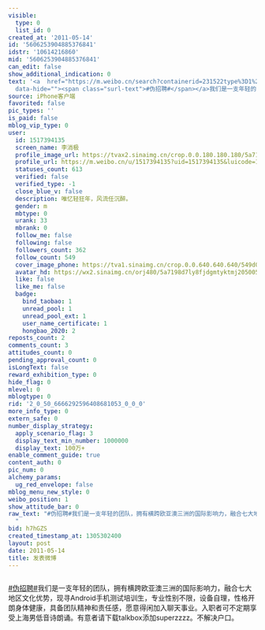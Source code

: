 ```yaml
---
visible:
  type: 0
  list_id: 0
created_at: '2011-05-14'
id: '5606253904885376841'
idstr: '10614216860'
mid: '5606253904885376841'
can_edit: false
show_additional_indication: 0
text: '<a  href="https://m.weibo.cn/search?containerid=231522type%3D1%26t%3D10%26q%3D%23%E4%BC%AA%E6%8B%9B%E8%81%98%23&luicode=10000011&lfid=2304131517394135_-_WEIBO_SECOND_PROFILE_WEIBO"
  data-hide=""><span class="surl-text">#伪招聘#</span></a>我们是一支年轻的团队，拥有横跨欧亚澳三洲的国际影响力，融合七大地区文化优势，现寻Android手机测试培训生，专业性别不限，设备自理，性格开朗身体健康，具备团队精神和责任感，愿意得闲加入聊天事业。入职者可不定期享受上海男低音诗朗诵。有意者请下载talkbox添加superzzzz。不解决户口。 '
source: iPhone客户端
favorited: false
pic_types: ''
is_paid: false
mblog_vip_type: 0
user:
  id: 1517394135
  screen_name: 李消极
  profile_image_url: https://tvax2.sinaimg.cn/crop.0.0.180.180.180/5a7198d7ly8fjdgmtyktmj20500500so.jpg?KID=imgbed,tva&Expires=1606400033&ssig=jXkjVhI68r
  profile_url: https://m.weibo.cn/u/1517394135?uid=1517394135&luicode=10000011&lfid=2304131517394135_-_WEIBO_SECOND_PROFILE_WEIBO
  statuses_count: 613
  verified: false
  verified_type: -1
  close_blue_v: false
  description: 唯忆轻狂年，风流任沉醉。
  gender: m
  mbtype: 0
  urank: 33
  mbrank: 0
  follow_me: false
  following: false
  followers_count: 362
  follow_count: 549
  cover_image_phone: https://tva1.sinaimg.cn/crop.0.0.640.640.640/549d0121tw1egm1kjly3jj20hs0hsq4f.jpg
  avatar_hd: https://wx2.sinaimg.cn/orj480/5a7198d7ly8fjdgmtyktmj20500500so.jpg
  like: false
  like_me: false
  badge:
    bind_taobao: 1
    unread_pool: 1
    unread_pool_ext: 1
    user_name_certificate: 1
    hongbao_2020: 2
reposts_count: 2
comments_count: 3
attitudes_count: 0
pending_approval_count: 0
isLongText: false
reward_exhibition_type: 0
hide_flag: 0
mlevel: 0
mblogtype: 0
rid: '2_0_50_6666292596408681053_0_0_0'
more_info_type: 0
extern_safe: 0
number_display_strategy:
  apply_scenario_flag: 3
  display_text_min_number: 1000000
  display_text: 100万+
enable_comment_guide: true
content_auth: 0
pic_num: 0
alchemy_params:
  ug_red_envelope: false
mblog_menu_new_style: 0
weibo_position: 1
show_attitude_bar: 0
raw_text: "#伪招聘#我们是一支年轻的团队，拥有横跨欧亚澳三洲的国际影响力，融合七大地区文化优势，现寻Android手机测试培训生，专业性别不限，设备自理，性格开朗身体健康，具备团队精神和责任感，愿意得闲加入聊天事业。入职者可不定期享受上海男低音诗朗诵。有意者请下载talkbox添加superzzzz。不解决户口。
  ​​​"
bid: h7hGZS
created_timestamp_at: 1305302400
layout: post
date: 2011-05-14
title: 发表微博
---
```


![]()

<a  href="https://m.weibo.cn/search?containerid=231522type%3D1%26t%3D10%26q%3D%23%E4%BC%AA%E6%8B%9B%E8%81%98%23&luicode=10000011&lfid=2304131517394135_-_WEIBO_SECOND_PROFILE_WEIBO" data-hide=""><span class="surl-text">#伪招聘#</span></a>我们是一支年轻的团队，拥有横跨欧亚澳三洲的国际影响力，融合七大地区文化优势，现寻Android手机测试培训生，专业性别不限，设备自理，性格开朗身体健康，具备团队精神和责任感，愿意得闲加入聊天事业。入职者可不定期享受上海男低音诗朗诵。有意者请下载talkbox添加superzzzz。不解决户口。 

